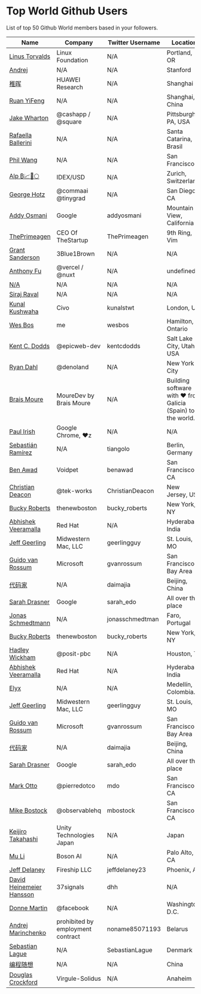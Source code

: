 # Top World Github Users

List of top 50 Github World members based in your followers.

<!-- START TOP USERS -->
| Name | Company | Twitter Username | Location | Repositories |
|------|---------|------------------|----------|--------------|
| [Linus Torvalds](https://github.com/torvalds) | Linux Foundation | N/A | Portland, OR | 9 |
| [Andrej](https://github.com/karpathy) | N/A | N/A | Stanford | 56 |
| [稚晖](https://github.com/peng-zhihui) | HUAWEI Research | N/A | Shanghai | 59 |
| [Ruan YiFeng](https://github.com/ruanyf) | N/A | N/A | Shanghai, China | 74 |
| [Jake Wharton](https://github.com/JakeWharton) | @cashapp / @square | N/A | Pittsburgh, PA, USA | 150 |
| [Rafaella Ballerini](https://github.com/rafaballerini) | N/A | N/A | Santa Catarina, Brasil | 59 |
| [Phil Wang](https://github.com/lucidrains) | N/A | N/A | San Francisco | 361 |
| [Alp ₿📈🚀🌕](https://github.com/IDouble) | IDEX/USD | N/A | Zurich, Switzerland | 61 |
| [George Hotz](https://github.com/geohot) | @commaai @tinygrad  | N/A | San Diego, CA | 95 |
| [Addy Osmani](https://github.com/addyosmani) | Google | addyosmani | Mountain View, California | 344 |
| [ThePrimeagen](https://github.com/ThePrimeagen) | CEO Of TheStartup | ThePrimeagen | 9th Ring, Vim | 228 |
| [Grant Sanderson](https://github.com/3b1b) | 3Blue1Brown | N/A | N/A | 9 |
| [Anthony Fu](https://github.com/antfu) | @vercel / @nuxt | N/A | undefined | 384 |
| [N/A](https://github.com/CodeWithHarry) | N/A | N/A | N/A | 38 |
| [Siraj Raval](https://github.com/llSourcell) | N/A | N/A | N/A | 482 |
| [Kunal Kushwaha](https://github.com/kunal-kushwaha) | Civo | kunalstwt | London, UK | 47 |
| [Wes Bos](https://github.com/wesbos) | me | wesbos | Hamilton, Ontario | 412 |
| [Kent C. Dodds](https://github.com/kentcdodds) | @epicweb-dev  | kentcdodds | Salt Lake City, Utah, USA | 735 |
| [Ryan Dahl](https://github.com/ry) | @denoland  | N/A | New York City | 61 |
| [Brais Moure](https://github.com/mouredev) | MoureDev by Brais Moure | N/A | Building software with  ♥ from Galicia (Spain) to the world. | 51 |
| [Paul Irish](https://github.com/paulirish) | Google Chrome, ♥z | N/A | N/A | 366 |
| [Sebastián Ramírez](https://github.com/tiangolo) | N/A | tiangolo | Berlin, Germany | 73 |
| [Ben Awad](https://github.com/benawad) | Voidpet | benawad | San Francisco, CA | 257 |
| [Christian Deacon](https://github.com/gamemann) | @tek-works | ChristianDeacon | New Jersey, US | 173 |
| [Bucky Roberts](https://github.com/buckyroberts) | thenewboston | bucky_roberts | New York, NY | 45 |
| [Abhishek Veeramalla](https://github.com/iam-veeramalla) | Red Hat | N/A | Hyderabad, India | 72 |
| [Jeff Geerling](https://github.com/geerlingguy) | Midwestern Mac, LLC | geerlingguy | St. Louis, MO | 304 |
| [Guido van Rossum](https://github.com/gvanrossum) | Microsoft | gvanrossum | San Francisco Bay Area | 26 |
| [代码家](https://github.com/daimajia) | N/A | daimajia | Beijing, China | 91 |
| [Sarah Drasner](https://github.com/sdras) | Google | sarah_edo | All over the place | 102 |
| [Jonas Schmedtmann](https://github.com/jonasschmedtmann) | N/A | jonasschmedtman | Faro, Portugal | 7 |
| [Bucky Roberts](https://github.com/buckyroberts) | thenewboston | bucky_roberts | New York, NY | 45 |
| [Hadley Wickham](https://github.com/hadley) | @posit-pbc | N/A | Houston, TX | 354 |
| [Abhishek Veeramalla](https://github.com/iam-veeramalla) | Red Hat | N/A | Hyderabad, India | 72 |
| [Elyx](https://github.com/elyxdev) | N/A | N/A | Medellín, Colombia. | 14 |
| [Jeff Geerling](https://github.com/geerlingguy) | Midwestern Mac, LLC | geerlingguy | St. Louis, MO | 304 |
| [Guido van Rossum](https://github.com/gvanrossum) | Microsoft | gvanrossum | San Francisco Bay Area | 26 |
| [代码家](https://github.com/daimajia) | N/A | daimajia | Beijing, China | 91 |
| [Sarah Drasner](https://github.com/sdras) | Google | sarah_edo | All over the place | 102 |
| [Mark Otto](https://github.com/mdo) | @pierredotco  | mdo | San Francisco, CA | 32 |
| [Mike Bostock](https://github.com/mbostock) | @observablehq  | mbostock | San Francisco, CA | 87 |
| [Keijiro Takahashi](https://github.com/keijiro) | Unity Technologies Japan | N/A | Japan | 881 |
| [Mu Li](https://github.com/mli) | Boson AI | N/A | Palo Alto, CA | 20 |
| [Jeff Delaney](https://github.com/codediodeio) | Fireship LLC | jeffdelaney23 | Phoenix, AZ | 65 |
| [David Heinemeier Hansson](https://github.com/dhh) | 37signals | dhh | N/A | 4 |
| [Donne Martin](https://github.com/donnemartin) | @facebook | N/A | Washington, D.C. | 27 |
| [Andrej Marinchenko](https://github.com/BEPb) | prohibited by employment contract | noname85071193 | Belarus | 43 |
| [Sebastian Lague](https://github.com/SebLague) | N/A | SebastianLague | Denmark | 90 |
| [编程随想](https://github.com/programthink) | N/A | N/A | China | 5 |
| [Douglas Crockford](https://github.com/douglascrockford) | Virgule-Solidus | N/A | Anaheim | 18 |
<!-- END TOP USERS -->

